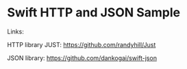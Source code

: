 # Swift HTTP and JSON Sample

Links:

HTTP library JUST:
https://github.com/randyhill/Just

JSON library:
https://github.com/dankogai/swift-json

